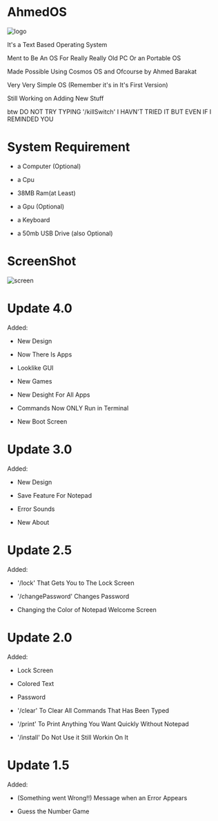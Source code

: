 # AhmedOS

![logo](https://github.com/ahmedbarakat2007/AhmedOS/assets/118398763/9d15fb9d-f8aa-4e40-9dfb-dc75c53daa27)

It's a Text Based Operating System

Ment to Be An OS For Really Really Old PC Or an Portable OS

Made Possible Using Cosmos OS and Ofcourse by Ahmed Barakat

Very Very Simple OS (Remember it's in It's First Version)

Still Working on Adding New Stuff

btw DO NOT TRY TYPING '/killSwitch' I HAVN'T TRIED IT BUT EVEN IF I REMINDED YOU

# System Requirement

* a Computer (Optional)
  
* a Cpu

* 38MB Ram(at Least)
  
* a Gpu (Optional)
  
* a Keyboard

* a 50mb USB Drive (also Optional)

# ScreenShot


![screen](https://github.com/ahmedbarakat2007/AhmedOS/assets/118398763/334cd2f8-e07e-4c3b-b481-636335db9511)


# Update 4.0

Added:

* New Design

* Now There Is Apps

* Looklike GUI

* New Games

* New Desight For All Apps

* Commands Now ONLY Run in Terminal

* New Boot Screen


# Update 3.0

Added:

* New Design

* Save Feature For Notepad

* Error Sounds

* New About

# Update 2.5

Added:

* '/lock' That Gets You to The Lock Screen

* '/changePassword' Changes Password

* Changing the Color of Notepad Welcome Screen

# Update 2.0

Added:

* Lock Screen

* Colored Text

* Password

* '/clear' To Clear All Commands That Has Been Typed

* '/print' To Print Anything You Want Quickly Without Notepad

* '/install' Do Not Use it Still Workin On It

# Update 1.5

Added:

* (Something went Wrong!!) Message when an Error Appears

* Guess the Number Game
